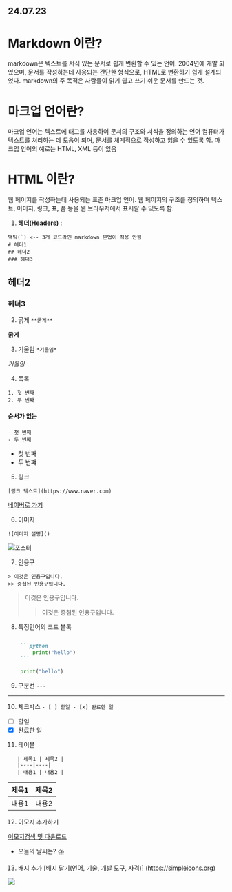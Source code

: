 24.07.23
---

# Markdown 이란?
markdown은 텍스트를 서식 있는 문서로 쉽게 변환할 수 있는 언어. 2004년에 개발 되었으며, 문서를 작성하는데 사용되는 간단한 형식으로, HTML로 변환하기 쉽게 설계되었다.
markdown의 주 목적은 사람들이 읽기 쉽고 쓰기 쉬운 문서를 만드는 것.

# 마크업 언어란?
마크업 언어는 텍스트에 태그를 사용하여 문서의 구조와 서식을 정의하는 언어
컴퓨터가 텍스트를 처리하는 데 도움이 되며, 문서를 체계적으로 작성하고 읽을 수 있도록 함.
마크업 언어의 예로는 HTML, XML 등이 있음

# HTML 이란?
웹 페이지를 작성하는데 사용되는 표준 마크업 언어.
웹 페이지의 구조를 정의하며 텍스트, 이미지, 링크, 표, 폼 등을 웹 브라우저에서 표시랄 수 있도록 함.

1. **헤더(Headers)** :
```
백틱(`) <-- 3개 코드라인 markdown 문법이 적용 안됨
# 헤더1
## 헤더2
### 헤더3
```
## 헤더2
### 헤더3

2. 굵게
``` **굵게** ```

**굵게**

3. 기울임
``` *기울임* ```

*기울임*

4. 목록

```
1. 첫 번째
2. 두 번째
```

#### 순서가 없는
```
- 첫 번째
- 두 번째
```
- 첫 번째
- 두 번쨰

5. 링크
```
[링크 텍스트](https://www.naver.com)
```
[네이버로 가기](https://www.naver.com)

6. 이미지
```
![이미지 설명]()
```
![포스터](https://img1.daumcdn.net/thumb/R1280x0/?scode=mtistory2&fname=https%3A%2F%2Fblog.kakaocdn.net%2Fdn%2FDqyxr%2FbtrHofCBSRV%2FYPfHfV0OPv5PFqNbtDsqmk%2Fimg.png)

7. 인용구
```
> 이것은 인용구입니다.
>> 중첩된 인용구입니다.
```
> 이것은 인용구입니다.
>> 이것은 중첩된 인용구입니다.

8. 특정언어의 코드 블록
```markdown

    ```python
        print("hello")
    ```
```
```python
    print("hello")
```
9. 구분선
```---```
---
10. 체크박스
```- [ ] 할일 - [x] 완료한 일```
- [ ] 할일
- [x] 완료한 일

11. 테이블
```
   | 제목1 | 제목2 |
   |----|----|
   | 내용1 | 내용2 |
```
| 제목1 | 제목2 |
|-|-|
| 내용1 | 내용2 |

12. 이모지 추가하기

[이모지검색 및 다운로드](https://emojipedia.org/)

- 오늘의 날씨는? ⛈️

13. 배지 추가
[배지 달기(언어, 기술, 개발 도구, 자격)]
(https://simpleicons.org)

<img src="https://img.shields.io/badge/원하는 아이콘.svg?&style=for-the-badge&logo=벳지내 글자&logoColor=벳지 글자 색"/>
